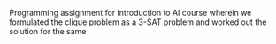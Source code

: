 Programming assignment for introduction to AI course wherein we formulated the clique problem as a 3-SAT problem and worked out the solution for the same
